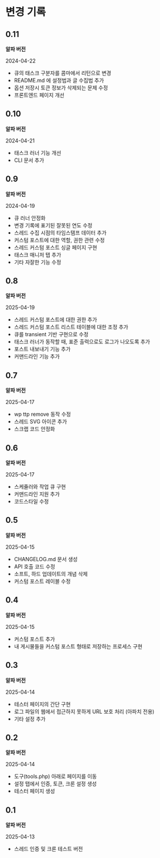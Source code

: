 # 변경 기록

## 0.11

**알파 버전**

2024-04-22

- 큐의 태스크 구분자를 콤마에서 리턴으로 변경
- README.md 에 설정법과 글 수집법 추가
- 옵션 저장시 토큰 정보가 삭제되는 문제 수정
- 프론트엔드 페이지 개선

## 0.10

**알파 버전**

2024-04-21

- 태스크 러너 기능 개선
- CLI 문서 추가

## 0.9

**알파 버전**

2024-04-19

- 큐 러너 안정화
- 변경 기록에 표기된 잘못된 연도 수정
- 스레드 수집 시점의 타임스탬프 데이터 추가
- 커스텀 포스트에 대한 역할, 권한 관련 수정
- 스레드 커스텀 포스트 싱글 페이지 구현
- 태스크 매니저 탭 추가
- 기타 자잘한 기능 수정

## 0.8

**알파 버전**

2025-04-19

- 스레드 커스텀 포스트에 대한 권한 추가
- 스레드 커스텀 포스트 리스트 테이블에 대한 조정 추가
- 큐를 transient 기반 구현으로 수정
- 태스크 러너가 동작할 때, 표준 출력으로도 로그가 나오도록 추가
- 포스트 내보내기 기능 추가
- 커맨드라인 기능 추가

## 0.7

**알파 버전**

2025-04-17

- wp ttp remove 동작 수정
- 스레드 SVG 아이콘 추가
- 스크랩 코드 안정화

## 0.6

**알파 버전**

2025-04-17

- 스케쥴러와 작업 큐 구현
- 커맨드라인 지원 추가
- 코드스타일 수정

## 0.5

**알파 버전**

2025-04-15

- CHANGELOG.md 문서 생성
- API 호출 코드 수정
- 소프트, 하드 업데이트의 개념 삭제
- 커스텀 포스트 레이블 수정

## 0.4

**알파 버전**

2025-04-15

- 커스텀 포스트 추가
- 내 게시물들을 커스텀 포스트 형태로 저장하는 프로세스 구현

## 0.3

**알파 버전**

2025-04-14

- 테스터 페이지의 간단 구현
- 로그 파일의 웹에서 접근하지 못하게 URL 보호 처리 (아파치 전용)
- 기타 설정 추가

## 0.2

**알파 버전**

2025-04-14

- 도구(tools.php) 아래로 페이지를 이동
- 설정 탭에서 인증, 토큰, 크론 설정 생성
- 테스터 페이지 생성

## 0.1

**알파 버전**

2025-04-13

- 스레드 인증 및 크론 테스트 버전
